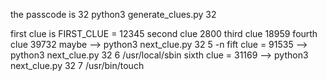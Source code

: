 the passcode is 32
python3 generate_clues.py 32

first clue is FIRST_CLUE = 12345
second clue 2800 
third clue  18959
fourth clue 39732 maybe  --> python3 next_clue.py 32 5 -n
fift clue = 91535 --> python3 next_clue.py 32 6 /usr/local/sbin
sixth clue = 31169 --> python3 next_clue.py 32 7 /usr/bin/touch